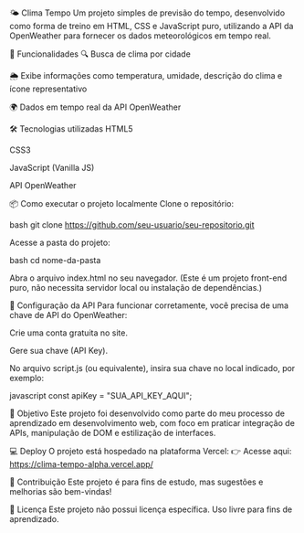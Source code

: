 🌤️ Clima Tempo
Um projeto simples de previsão do tempo, desenvolvido como forma de treino em HTML, CSS e JavaScript puro, utilizando a API da OpenWeather para fornecer os dados meteorológicos em tempo real.

🚀 Funcionalidades
🔍 Busca de clima por cidade

🌦️ Exibe informações como temperatura, umidade, descrição do clima e ícone representativo

🌍 Dados em tempo real da API OpenWeather

🛠️ Tecnologias utilizadas
HTML5

CSS3

JavaScript (Vanilla JS)

API OpenWeather

📦 Como executar o projeto localmente
Clone o repositório:

bash
git clone https://github.com/seu-usuario/seu-repositorio.git

Acesse a pasta do projeto:

bash
cd nome-da-pasta

Abra o arquivo index.html no seu navegador.
(Este é um projeto front-end puro, não necessita servidor local ou instalação de dependências.)

🔑 Configuração da API
Para funcionar corretamente, você precisa de uma chave de API do OpenWeather:

Crie uma conta gratuita no site.

Gere sua chave (API Key).

No arquivo script.js (ou equivalente), insira sua chave no local indicado, por exemplo:

javascript
const apiKey = "SUA_API_KEY_AQUI";

🎯 Objetivo
Este projeto foi desenvolvido como parte do meu processo de aprendizado em desenvolvimento web, com foco em praticar integração de APIs, manipulação de DOM e estilização de interfaces.

💻 Deploy
O projeto está hospedado na plataforma Vercel:
👉 Acesse aqui: https://clima-tempo-alpha.vercel.app/

🤝 Contribuição
Este projeto é para fins de estudo, mas sugestões e melhorias são bem-vindas!

📄 Licença
Este projeto não possui licença específica. Uso livre para fins de aprendizado.
